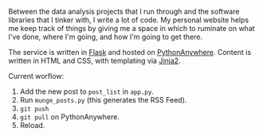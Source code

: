 Between the data analysis projects that I run through and the software libraries that I tinker with, I write a lot of
 code. My personal website helps me keep track of things by giving me a space in which to ruminate on what I've
 done, where I'm going, and how I'm going to get there.

The service is written in [Flask](http://flask.pocoo.org/) and hosted on [PythonAnywhere](https://www.pythonanywhere.com). Content is written in HTML and CSS, with templating via [Jinja2](http://jinja.pocoo.org/docs/dev/).

Current worflow:
1. Add the new post to `post_list` in `app.py`.
2. Run `munge_posts.py` (this generates the RSS Feed).
3. `git push`
4. `git pull` on PythonAnywhere.
5. Reload.
